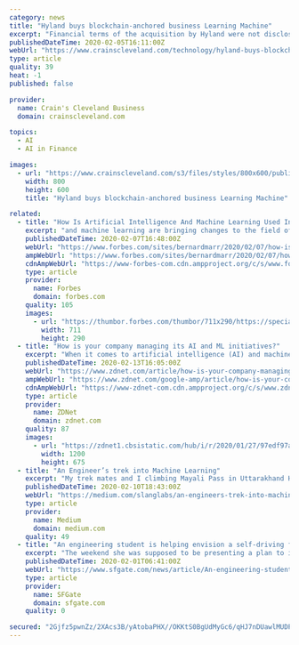 ```yaml
---
category: news
title: "Hyland buys blockchain-anchored business Learning Machine"
excerpt: "Financial terms of the acquisition by Hyland were not disclosed ... More than 900 such institutions already use Hyland's content services platform. Chris Jagers, CEO of Learning Machine, said in a statement that the deal \"creates significant value for Learning Machine customers who will gain the full benefit of Hyland's notable support ..."
publishedDateTime: 2020-02-05T16:11:00Z
webUrl: "https://www.crainscleveland.com/technology/hyland-buys-blockchain-anchored-business-learning-machine"
type: article
quality: 39
heat: -1
published: false

provider:
  name: Crain's Cleveland Business
  domain: crainscleveland.com

topics:
  - AI
  - AI in Finance

images:
  - url: "https://www.crainscleveland.com/s3/files/styles/800x600/public/Hyland_Software_Logo_i.jpg"
    width: 800
    height: 600
    title: "Hyland buys blockchain-anchored business Learning Machine"

related:
  - title: "How Is Artificial Intelligence And Machine Learning Used In Engineering?"
    excerpt: "and machine learning are bringing changes to the field of engineering and the responsibilities of engineers just like they have in other industries. Many of these changes improve efficiency and effectiveness."
    publishedDateTime: 2020-02-07T16:48:00Z
    webUrl: "https://www.forbes.com/sites/bernardmarr/2020/02/07/how-is-artificial-intelligence-and-machine-learning-used-in-engineering/"
    ampWebUrl: "https://www.forbes.com/sites/bernardmarr/2020/02/07/how-is-artificial-intelligence-and-machine-learning-used-in-engineering/amp/"
    cdnAmpWebUrl: "https://www-forbes-com.cdn.ampproject.org/c/s/www.forbes.com/sites/bernardmarr/2020/02/07/how-is-artificial-intelligence-and-machine-learning-used-in-engineering/amp/"
    type: article
    provider:
      name: Forbes
      domain: forbes.com
    quality: 105
    images:
      - url: "https://thumbor.forbes.com/thumbor/711x290/https://specials-images.forbesimg.com/imageserve/5e3cf820f133f400076be0f6/960x0.jpg?fit=scale"
        width: 711
        height: 290
  - title: "How is your company managing its AI and ML initiatives?"
    excerpt: "When it comes to artificial intelligence (AI) and machine learning (ML) projects, the biggest challenge for CXOs isn't necessarily deployment, but rather, managing these initiatives. For example, what do you anticipate your AI/ML budget will look like? What business areas are you applying AI/ML in? How knowledgeable is your upper management ..."
    publishedDateTime: 2020-02-13T16:05:00Z
    webUrl: "https://www.zdnet.com/article/how-is-your-company-managing-its-ai-and-ml-initiatives/"
    ampWebUrl: "https://www.zdnet.com/google-amp/article/how-is-your-company-managing-its-ai-and-ml-initiatives/"
    cdnAmpWebUrl: "https://www-zdnet-com.cdn.ampproject.org/c/s/www.zdnet.com/google-amp/article/how-is-your-company-managing-its-ai-and-ml-initiatives/"
    type: article
    provider:
      name: ZDNet
      domain: zdnet.com
    quality: 87
    images:
      - url: "https://zdnet1.cbsistatic.com/hub/i/r/2020/01/27/97edf97a-b310-4039-9187-a171b3f4f42b/thumbnail/1200x675/b7184f33d5c3dbaa6df56d95e8bbd35b/screen-shot-2020-01-27-at-12-40-12-pm.png"
        width: 1200
        height: 675
  - title: "An Engineer’s trek into Machine Learning"
    excerpt: "My trek mates and I climbing Mayali Pass in Uttarakhand Himalaya, India You are a Software Engineer. You notice Artificial Intelligence, Machine Learning, Deep Learning, Data Science buzzwords all around. You wonder what these phrases mean, whether all this is for real and useful or is yet another hype and passing fad. You want to figure out ..."
    publishedDateTime: 2020-02-10T18:43:00Z
    webUrl: "https://medium.com/slanglabs/an-engineers-trek-into-machine-learning-658bcae3e109"
    type: article
    provider:
      name: Medium
      domain: medium.com
    quality: 49
  - title: "An engineering student is helping envision a self-driving future for people with disabilities"
    excerpt: "The weekend she was supposed to be presenting a plan to improve transit service for people with disabilities using self-driving shuttles, Jen Schlegel was confronting her own problems getting around."
    publishedDateTime: 2020-02-01T06:41:00Z
    webUrl: "https://www.sfgate.com/news/article/An-engineering-student-is-helping-envision-a-15021017.php"
    type: article
    provider:
      name: SFGate
      domain: sfgate.com
    quality: 0

secured: "2Gjfz5pwnZz/2XAcs3B/yAtobaPHX//OKKtS0BgUdMyGc6/qHJ7nDUawlMUDPL3+SEvWOiJGE6PJj8cuJ8utbKWfBqMuIACNZ2XlIH3M8zJZnlw7GEgheolUAmRr6kOZzw3ugg9GUJe5bv1NozIkoqKjxp2t5zE/SXovuImz9+DONHNURzS2g+t7+e9vJxD4U30h6zZBburgIn/wdPILCP0jQqSXOQZDmSHgXAQWStS/JzJO5MMvRJXeOtSoBuyILAlWMv2ig6MsQAs/gT4+oDiVULAnFi1qdCtGIpAWAEKdip052s++o1Djf2GYn5SNyCx5huiN3zYevEUukLSAdz2SOP6pLaihJ1raMCDmXbivaJpdKrLEtSYrWxjjgPe7W5ngUenBdJPGA9B2F9rttyzs5V9YOlGARZgd03df4IT/sHtEG0uSv3FNJhm8vlHhnDxjEU2cpp7l/w5KiHjRTKbGk/Qp4TXdxXQKunmRRds=;6K54l2Xypa7hDxXHDTsDgA=="
---
```



